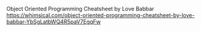 Object Oriented Programming Cheatsheet by Love Babbar
https://whimsical.com/object-oriented-programming-cheatsheet-by-love-babbar-YbSgLatbWQ4R5paV7EgqFw
